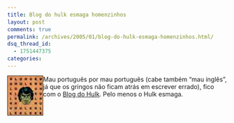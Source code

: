 ```yaml
---
title: Blog do hulk esmaga homenzinhos
layout: post
comments: true
permalink: /archives/2005/01/blog-do-hulk-esmaga-homenzinhos.html/
dsq_thread_id:
  - 1751447375
categories:
---
```

<img src="/img/blig/hulk.jpg" border=1 align="left" alt="HULK SMASHES PUZZLE">Mau português por mau português (cabe também &#8220;mau inglês&#8221;, já que os gringos não ficam atrás em escrever errado), fico com o <a href="http://incrediblehulk.blogspot.com/" >Blog do Hulk</a>. Pelo menos o Hulk esmaga.
